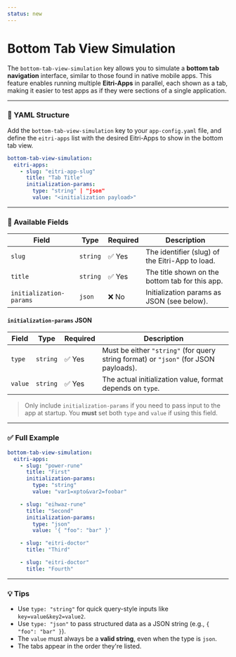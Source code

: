 ```yaml
---
status: new
---
```


# Bottom Tab View Simulation

The `bottom-tab-view-simulation` key allows you to simulate a **bottom tab navigation** interface, similar to those found in native mobile apps. This feature enables running multiple **Eitri-Apps** in parallel, each shown as a tab, making it easier to test apps as if they were sections of a single application.

---

### 🔧 YAML Structure

Add the `bottom-tab-view-simulation` key to your `app-config.yaml` file, and define the `eitri-apps` list with the desired Eitri-Apps to show in the bottom tab view.

```yaml
bottom-tab-view-simulation:
  eitri-apps:
    - slug: "eitri-app-slug"
      title: "Tab Title"
      initialization-params:
        type: "string" | "json"
        value: "<initialization payload>"
```

---

### 🧩 Available Fields

| Field                   | Type     | Required | Description                                     |
| ----------------------- | -------- | -------- | ----------------------------------------------- |
| `slug`                  | `string` | ✅ Yes   | The identifier (slug) of the Eitri-App to load. |
| `title`                 | `string` | ✅ Yes   | The title shown on the bottom tab for this app. |
| `initialization-params` | `json`   | ❌ No    | Initialization params as JSON (see below).      |

#### `initialization-params` JSON

| Field   | Type     | Required | Description                                                                          |
| ------- | -------- | -------- | ------------------------------------------------------------------------------------ |
| `type`  | `string` | ✅ Yes   | Must be either `"string"` (for query string format) or `"json"` (for JSON payloads). |
| `value` | `string` | ✅ Yes   | The actual initialization value, format depends on `type`.                           |

> Only include `initialization-params` if you need to pass input to the app at startup.
> You **must** set both `type` and `value` if using this field.

---

### ✅ Full Example

```yaml
bottom-tab-view-simulation:
  eitri-apps:
    - slug: "power-rune"
      title: "First"
      initialization-params:
        type: "string"
        value: "var1=xpto&var2=foobar"

    - slug: "eihwaz-rune"
      title: "Second"
      initialization-params:
        type: "json"
        value: '{ "foo": "bar" }'

    - slug: "eitri-doctor"
      title: "Third"

    - slug: "eitri-doctor"
      title: "Fourth"
```

---

### 💡 Tips

- Use `type: "string"` for quick query-style inputs like `key=value&key2=value2`.
- Use `type: "json"` to pass structured data as a JSON string (e.g., `{ "foo": "bar" }`).
- The `value` must always be a **valid string**, even when the type is `json`.
- The tabs appear in the order they're listed.
